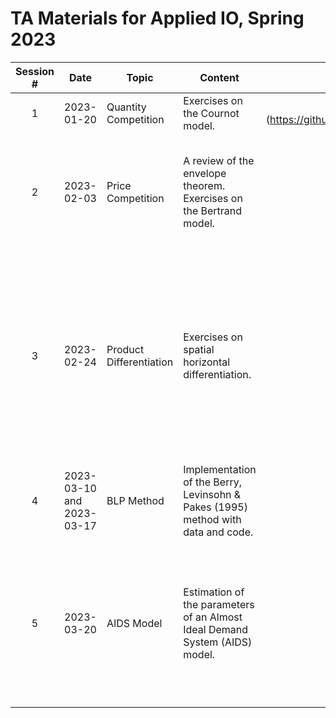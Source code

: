 # TA Materials for Applied IO, Spring 2023

| Session # 	| Date 	| Topic 	| Content 	| Material 	| Material Description 	|
|:---:|---	|---	|---	|:---:|---	|
|1| 2023-01-20 	| Quantity Competition 	| Exercises on the Cournot model. 	| TA1.pdf](https://github.com/conghanzheng/Applied_IO_TA/blob/5618cf032325ca5174de83d82aa1589f68201d23/TA1.pdf) 	| Slides 	|
|2| 2023-02-03 	| Price Competition 	| A review of the envelope theorem. Exercises on the Bertrand model. 	| [TA2.pdf](https://github.com/conghanzheng/Applied_IO_TA/blob/5618cf032325ca5174de83d82aa1589f68201d23/TA2.pdf) 	| Slides. *Update*: compared to the version we used in class, new pages 21 and 22 have been added. 	|
| |  	|  	|  	| [TA2.m](https://github.com/conghanzheng/Applied_IO_TA/blob/5618cf032325ca5174de83d82aa1589f68201d23/TA2.m) 	| Symbolic math solver for maximization problems in TA2.pdf	|
|3| 2023-02-24 	| Product Differentiation 	| Exercises on spatial horizontal differentiation. 	| [TA3.pdf](https://github.com/conghanzheng/Applied_IO_TA/blob/5618cf032325ca5174de83d82aa1589f68201d23/TA3.pdf)  | Slides 	|
| |  	|  	|  	| [TA3.m](https://github.com/conghanzheng/Applied_IO_TA/blob/5618cf032325ca5174de83d82aa1589f68201d23/TA3.m) 	| Symbolic math solver for maximization problems in TA3.pdf  |
|4| 2023-03-10 and 2023-03-17 | BLP Method 	| Implementation of the Berry, Levinsohn & Pakes (1995) method with data and code.  |  	|  	|
|5| 2023-03-20 | AIDS Model 	| Estimation of the parameters of an Almost Ideal Demand System (AIDS) model. 	| [TA5.pdf](https://github.com/conghanzheng/Applied_IO_TA/blob/5618cf032325ca5174de83d82aa1589f68201d23/docs/index.pdf) and docs/[TA5.Rmd](https://conghanzheng.github.io/Applied_IO_TA/) 	| TA session notes. Documents generated from the <code>Rmd</code> source file, with the same content, code blocks included in the documents. 	|